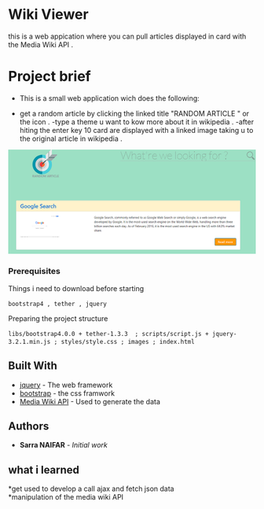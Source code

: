 # Wiki Viewer

this is a web appication where you can pull articles displayed in card with the Media Wiki API .

# Project brief 
* This is a small web application wich does the following:
- get a random article by clicking the linked title "RANDOM ARTICLE " or the icon .
-type a theme u want to kow more about it in wikipedia .
-after hiting the enter key 10 card are displayed with a linked image taking u to the original article in wikipedia .



<p align="center">
  <img src="images/screenshot.png" />

</p>


### Prerequisites

Things i need to download before starting 

```
bootstrap4 , tether , jquery 
```

Preparing the project structure 


```
libs/bootstrap4.0.0 + tether-1.3.3  ; scripts/script.js + jquery-3.2.1.min.js ; styles/style.css ; images ; index.html
```


## Built With

* [jquery](https://jquery.com/) - The web framework 
* [bootstrap](http://getbootstrap.com/) - the css framwork
* [Media Wiki API](https://www.mediawiki.org/wiki/API:Main_page) - Used to generate the data 


## Authors

* **Sarra NAIFAR** - *Initial work* 


## what i learned

*get used to develop a call ajax and fetch json data  
*manipulation of  the media wiki API  
